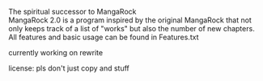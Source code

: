 The spiritual successor to MangaRock  
MangaRock 2.0 is a program inspired by the original MangaRock that not only keeps track of a list of "works" but also the number of new chapters.  
All features and basic usage can be found in Features.txt

currently working on rewrite

license: pls don't just copy and stuff
